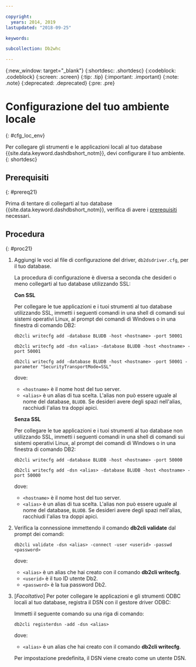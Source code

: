 ```yaml
---

copyright:
  years: 2014, 2019
lastupdated: "2018-09-25"

keywords:

subcollection: Db2whc

---
```


<!-- Attribute definitions --> 
{:new_window: target="_blank"}
{:shortdesc: .shortdesc}
{:codeblock: .codeblock}
{:screen: .screen}
{:tip: .tip}
{:important: .important}
{:note: .note}
{:deprecated: .deprecated}
{:pre: .pre}

# Configurazione del tuo ambiente locale
{: #cfg_loc_env}

Per collegare gli strumenti e le applicazioni locali al tuo database {{site.data.keyword.dashdbshort_notm}}, devi configurare il tuo ambiente.  
{: shortdesc}

## Prerequisiti
{: #prereq21}

Prima di tentare di collegarti al tuo database {{site.data.keyword.dashdbshort_notm}}, verifica di avere i [prerequisiti](/docs/services/Db2whc/connecting/connecting.html#prereqs) necessari.

<!-- 1. Install the Db2 driver package for your operating system.

   - [Installing on Windows](install_win.html)
   - [Installing on Linux or PowerLinux](install_linux.html)
   - [Installing on Mac OS X](install_mac.html)
2. Decide whether or not you will be using Secure Sockets Layer (SSL) to connect to your database.
3. Collect database details and connect credentials, including the host name of your server, and your database user ID and password. -->

## Procedura
{: #proc21}

1. Aggiungi le voci al file di configurazione del driver, `db2dsdriver.cfg`, per il tuo database.

   La procedura di configurazione è diversa a seconda che desideri o meno collegarti al tuo database utilizzando SSL:

   **Con SSL**

   Per collegare le tue applicazioni e i tuoi strumenti al tuo database utilizzando SSL, immetti i seguenti comandi in una shell di comandi sui sistemi operativi Linux, al prompt dei comandi di Windows o in una finestra di comando DB2: 

   `db2cli writecfg add -database BLUDB -host <hostname> -port 50001`

   `db2cli writecfg add -dsn <alias> -database BLUDB -host <hostname> -port 50001`

   `db2cli writecfg add -database BLUDB -host <hostname> -port 50001 -parameter "SecurityTransportMode=SSL"`

    dove:

   - `<hostname>` è il nome host del tuo server.
   - `<alias>` è un alias di tua scelta. L'alias non può essere uguale al nome del database, `BLUDB`. Se desideri avere degli spazi nell'alias, racchiudi l'alias tra doppi apici.

   **Senza SSL**

   Per collegare le tue applicazioni e i tuoi strumenti al tuo database non utilizzando SSL, immetti i seguenti comandi in una shell di comandi sui sistemi operativi Linux, al prompt dei comandi di Windows o in una finestra di comando DB2: 

   `db2cli writecfg add -database BLUDB -host <hostname> -port 50000`

   `db2cli writecfg add -dsn <alias> -database BLUDB -host <hostname> -port 50000`

    dove:

   - `<hostname>` è il nome host del tuo server.
   - `<alias>` è un alias di tua scelta. L'alias non può essere uguale al nome del database, `BLUDB`. Se desideri avere degli spazi nell'alias, racchiudi l'alias tra doppi apici.

2. Verifica la connessione immettendo il comando **db2cli validate** dal prompt dei comandi:

   `db2cli validate -dsn <alias> -connect -user <userid> -passwd <password>`

   dove: 
   
   - `<alias>` è un alias che hai creato con il comando **db2cli writecfg**.
   - `<userid>` è il tuo ID utente Db2.
   - `<password>` è la tua password Db2.

3. [*Facoltativo*] Per poter collegare le applicazioni e gli strumenti ODBC locali al tuo database, registra il DSN con il gestore driver ODBC:
 
   Immetti il seguente comando su una riga di comando: 

   `db2cli registerdsn -add -dsn <alias>`

   dove: 

   - `<alias>` è un alias che hai creato con il comando **db2cli writecfg**.

   Per impostazione predefinita, il DSN viene creato come un utente DSN.

